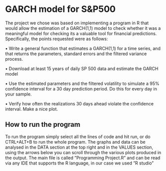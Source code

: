  # GARCH model for S&P500

The project we chose was based on implementing a program in R that would allow the estimation
of a GARCH(1,1) model to check whether it was a meaningful model for checking its a valuable tool
for financial predictions. Specifically, the points requested were as follows:

• Write a general function that estimates a GARCH(1,1) for a time series, and that returns the
parameters, standard errors and the filtered variance process.

• Download at least 15 years of daily SP 500 data and estimate the GARCH model

• Use the estimated parameters and the filtered volatility to simulate a 95% confidence interval
for a 30 day prediction period. Do this for every day in your sample.

• Verify how often the realizations 30 days ahead violate the confidence interval. Make a nice
plot.

## How to run the program
To run the program simply select all the lines of code and hit run, or do CTRL+ALT+B to run the
whole program.
The graphs and data can be analysed in the DATA section at the top right and in the VALUES
section, using the arrows below you can scroll through the various plots produced in the output.
The main file is called ”Programming Project.R” and can be read via any IDE that supports the R
language, in our case we used ”R studio”
